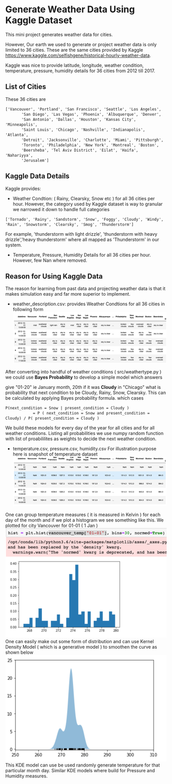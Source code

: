 # Generate Weather Data Using Kaggle Dataset
This mini project generates weather data for cities. 

However, Our earth we used to generate or project weather data is only limited to 36 cities. These are the same cities provided
by Kaggle https://www.kaggle.com/selfishgene/historical-hourly-weather-data. 

Kaggle was nice to provide latitude, longitude, weather condition, temperature, pressure, humidity details for 36 cities from 2012 till 2017.

## List of Cities
These 36 cities are 
```
['Vancouver', 'Portland', 'San Francisco', 'Seattle', 'Los Angeles',
       'San Diego', 'Las Vegas', 'Phoenix', 'Albuquerque', 'Denver',
       'San Antonio', 'Dallas', 'Houston', 'Kansas City', 'Minneapolis',
       'Saint Louis', 'Chicago', 'Nashville', 'Indianapolis', 'Atlanta',
       'Detroit', 'Jacksonville', 'Charlotte', 'Miami', 'Pittsburgh',
       'Toronto', 'Philadelphia', 'New York', 'Montreal', 'Boston',
       'Beersheba', 'Tel Aviv District', 'Eilat', 'Haifa', 'Nahariyya',
       'Jerusalem']
```


## Kaggle Data Details
Kaggle provides:
* Weather Condtion: ( Rainy, Clearsky, Snow etc ) for all 36 cities per hour. However, the category used by Kaggle dataset is way to granular we narrowed it down to handle full categories 
```
['Tornado', 'Rainy', 'Sandstorm', 'Snow', 'Foggy', 'Cloudy', 'Windy', 'Rain', 'Snowstorm', 'Clearsky', 'Smog', 'Thunderstorm']
```
For example, 'thunderstorm with light drizzle', 'thunderstorm with heavy drizzle','heavy thunderstorm' where all mapped as 'Thunderstorm' in our system.

* Temperature, Pressure, Humidity Details for all 36 cities per hour. However, few Nan where removed.

## Reason for Using Kaggle Data
The reason for learning from past data and projecting weather data is that it makes simulation easy and far more superior to implement. 
*  weather_description.csv: provides Weather Condtions for all 36 cities in following form
![Weather Condtion](https://github.com/somilasthana/weathergenerator/blob/master/pics/weather_description.png)

After converting into handful of weather conditions ( src/weathertype.py ) we could use **Bayes Probability** to develop a simple model which answers

give "01-20" ie January month, 20th if it was **Cloudy** in "Chicago" what is probability that next condition to be 
Cloudy, Rainy, Snow, Clearsky. This can be calculated by applying Bayes probability formula. which cases
```
P(next_condition = Snow | present_condition = Cloudy ) 
            = P ( next_condition = Snow and present_condition = Cloudy) / P( present_condition = Cloudy )
```
We build these models for every day of the year for all cities and for all weather conditions. Listing all probabilities we use numpy random function with list of proabililites as weights to decide the next weather condition.

* temperature.csv, pressure.csv, humidity.csv
For illustration purpose here is snapshot of temperature dataset
![Temperature Details](https://github.com/somilasthana/weathergenerator/blob/master/pics/temperature_details.png)

One can group temperature measures ( it is measured in Kelvin ) for each day of the month and if we plot a histogram we see something like this. We plotted for city Vancouver for 01-01 ( 1 Jan )
![Temperature Histogram](https://github.com/somilasthana/weathergenerator/blob/master/pics/temperature_distribution.png)
One can easily make out some form of distribution and can use Kernel Density Model ( which is a generative model ) to smoothen the curve as shown below
![Temperature Smooth](https://github.com/somilasthana/weathergenerator/blob/master/pics/temperature_smooth.png)
This KDE model can use be used randomly generate temperature for that particular month day. Similar KDE models where build for Pressure and Humidity measures.

